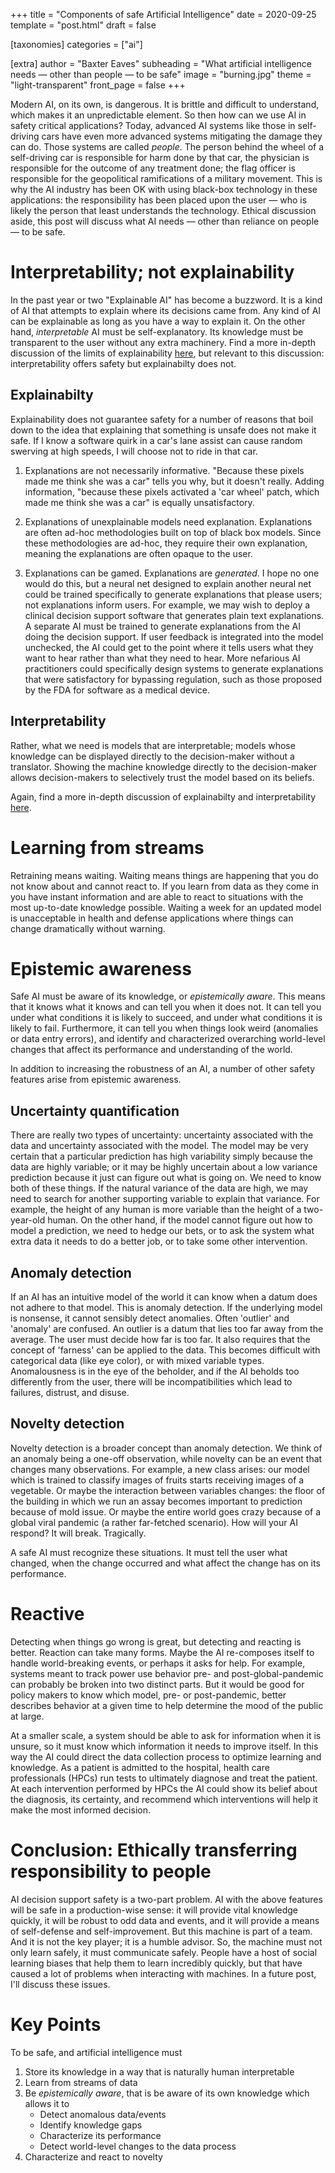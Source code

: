 +++
title = "Components of safe Artificial Intelligence"
date = 2020-09-25
template = "post.html"
draft = false

[taxonomies]
categories = ["ai"]

[extra]
author = "Baxter Eaves"
subheading = "What artificial intelligence needs — other than people — to be safe"
image = "burning.jpg"
theme = "light-transparent"
front_page = false
+++

Modern AI, on its own, is dangerous. It is brittle and difficult to understand,
which makes it an unpredictable element. So then how can we use AI in safety
critical applications? Today, advanced AI systems like those in self-driving
cars have even more advanced systems mitigating the damage they can do. Those
systems are called *people*. The person behind the wheel of a self-driving car
is responsible for harm done by that car, the physician is responsible for the
outcome of any treatment done; the flag officer is responsible for the
geopolitical ramifications of a military movement. This is why the AI industry
has been OK with using black-box technology in these applications: the
responsibility has been placed upon the user &mdash; who is likely the person
that least understands the technology. Ethical discussion aside, this post will
discuss what AI needs &mdash; other than reliance on people &mdash; to be safe.

# Interpretability; not explainability

In the past year or two "Explainable AI" has become a buzzword. It is a kind of
AI that attempts to explain where its decisions came from. Any kind of AI can be
explainable as long as you have a way to explain it. On the other hand,
*interpretable* AI must be self-explanatory. Its knowledge must be transparent
to the user without any extra machinery. Find a more in-depth discussion of the
limits of explainability [here](@/blog/explainable-problems.md), but relevant to
this discussion: interpretability offers safety but explainabilty does not.

## Explainabilty

Explainability does not guarantee safety for a number of reasons that boil down
to the idea that explaining that something is unsafe does not make it safe. If I
know a software quirk in a car's lane assist can cause random swerving at high
speeds, I will choose not to ride in that car.

1. Explanations are not necessarily informative. "Because these pixels made me
   think she was a car" tells you why, but it doesn't really. Adding
   information, "because these pixels activated a 'car wheel' patch, which made
   me think she was a car" is equally unsatisfactory.

2. Explanations of unexplainable models need explanation. Explanations are often
   ad-hoc methodologies built on top of black box models. Since these
   methodologies are ad-hoc, they require their own explanation, meaning the
   explanations are often opaque to the user.

3. Explanations can be gamed. Explanations are *generated*. I hope no one would
   do this, but a neural net designed to explain another neural net could be
   trained specifically to generate explanations that please users; not
   explanations inform users. For example, we may wish to deploy a clinical
   decision support software that generates plain text explanations. A separate
   AI must be trained to generate explanations from the AI doing the decision
   support. If user feedback is integrated into the model unchecked, the AI
   could get to the point where it tells users what they want to hear rather
   than what they need to hear. More nefarious AI practitioners could
   specifically design systems to generate explanations that were satisfactory
   for bypassing regulation, such as those proposed by the FDA for software as a
   medical device.


## Interpretability

Rather, what we need is models that are interpretable; models whose knowledge
can be displayed directly to the decision-maker without a translator. Showing
the machine knowledge directly to the decision-maker allows decision-makers to
selectively trust the model based on its beliefs.

Again, find a more in-depth discussion of explainabilty and interpretability
[here](@/blog/explainable-problems.md).

# Learning from streams

Retraining means waiting. Waiting means things are happening that you do not
know about and cannot react to. If you learn from data as they come in you have
instant information and are able to react to situations with the most up-to-date
knowledge possible. Waiting a week for an updated model is unacceptable in
health and defense applications where things can change dramatically without
warning.

# Epistemic awareness

Safe AI must be aware of its knowledge, or *epistemically aware*. This means
that it knows what it knows and can tell you when it does not. It can tell you
under what conditions it is likely to succeed, and under what conditions it is
likely to fail. Furthermore, it can tell you when things look weird (anomalies
or data entry errors), and identify and characterized overarching world-level
changes that affect its performance and understanding of the world. 

In addition to increasing the robustness of an AI, a number of other safety
features arise from epistemic awareness.

## Uncertainty quantification

There are really two types of uncertainty: uncertainty associated with the data
and uncertainty associated with the model. The model may be very certain that a
particular prediction has high variability simply because the data are highly
variable; or it may be highly uncertain about a low variance prediction because
it just can figure out what is going on. We need to know both of these things.
If the natural variance of the data are high, we may need to search for another
supporting variable to explain that variance. For example, the height of any
human is more variable than the height of a two-year-old human. On the other
hand, if the model cannot figure out how to model a prediction, we need to hedge
our bets, or to ask the system what extra data it needs to do a better job, or
to take some other intervention.

## Anomaly detection

If an AI has an intuitive model of the world it can know when a datum does not
adhere to that model. This is anomaly detection. If the underlying model is
nonsense, it cannot sensibly detect anomalies. Often 'outlier' and 'anomaly' are
confused. An outlier is a datum that lies too far away from the average. The
user must decide how far is too far. It also requires that the concept of
'farness' can be applied to the data. This becomes difficult with categorical
data (like eye color), or with mixed variable types. Anomalousness is in the eye
of the beholder, and if the AI beholds too differently from the user, there will
be incompatibilities which lead to failures, distrust, and disuse.

## Novelty detection

Novelty detection is a broader concept than anomaly detection. We think of an
anomaly being a one-off observation, while novelty can be an event that changes
many observations. For example, a new class arises: our model which is trained
to classify images of fruits starts receiving images of a vegetable. Or maybe
the interaction between variables changes: the floor of the building in which we
run an assay becomes important to prediction because of mold issue. Or maybe the
entire world goes crazy because of a global viral pandemic (a rather far-fetched
scenario). How will your AI respond? It will break. Tragically.

A safe AI must recognize these situations. It must tell the user what changed,
when the change occurred and what affect the change has on its performance.

# Reactive

Detecting when things go wrong is great, but detecting and reacting is better.
Reaction can take many forms. Maybe the AI re-composes itself to handle
world-breaking events, or perhaps it asks for help. For example, systems meant
to track power use behavior pre- and post-global-pandemic can probably be broken
into two distinct parts. But it would be good for policy makers to know which
model, pre- or post-pandemic, better describes behavior at a given time to help
determine the mood of the public at large.

At a smaller scale, a system should be able to ask for information when it is
unsure, so it must know which information it needs to improve itself. In this
way the AI could direct the data collection process to optimize learning and
knowledge. As a patient is admitted to the hospital, health care professionals
(HPCs) run tests to ultimately diagnose and treat the patient. At each
intervention performed by HPCs the AI could show its belief about the diagnosis,
its certainty, and recommend which interventions will help it make the most
informed decision.

# Conclusion: Ethically transferring responsibility to people

AI decision support safety is a two-part problem. AI with the above features
will be safe in a production-wise sense: it will provide vital knowledge
quickly, it will be robust to odd data and events, and it will provide a means
of self-defense and self-improvement. But this machine is part of a team. And it
is not the key player; it is a humble advisor. So, the machine must not only
learn safely, it must communicate safely. People have a host of social learning
biases that help them to learn incredibly quickly, but that have caused a lot of
problems when interacting with machines. In a future post, I'll discuss these
issues.

# Key Points

To be safe, and artificial intelligence must

1. Store its knowledge in a way that is naturally human interpretable
2. Learn from streams of data
2. Be *epistemically aware*, that is be aware of its own knowledge which allows
it to
    - Detect anomalous data/events
    - Identify knowledge gaps
    - Characterize its performance
    - Detect world-level changes to the data process
3. Characterize and react to novelty
